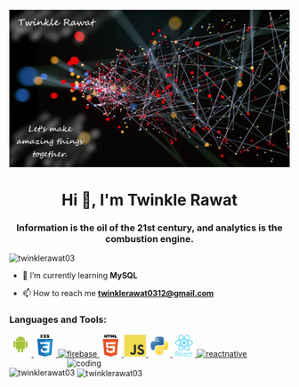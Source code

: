 ![MasterHead](HEADER.jpg)

<h1 align="center">Hi 👋, I'm Twinkle Rawat</h1>
<h3 align="center">Information is the oil of the 21st century, and analytics is the combustion engine.</h3>

<p align="left"> <img src="https://komarev.com/ghpvc/?username=twinklerawat03&label=Profile%20views&color=0e75b6&style=flat" alt="twinklerawat03" /> </p>

- 🌱 I’m currently learning **MySQL**

- 📫 How to reach me **twinklerawat0312@gmail.com**


<h3 align="left">Languages and Tools:</h3>
<p align="left"> <a href="https://developer.android.com" target="_blank"> <img src="https://raw.githubusercontent.com/devicons/devicon/master/icons/android/android-original-wordmark.svg" alt="android" width="40" height="40"/> </a> <a href="https://www.w3schools.com/css/" target="_blank"> <img src="https://raw.githubusercontent.com/devicons/devicon/master/icons/css3/css3-original-wordmark.svg" alt="css3" width="40" height="40"/> </a> <a href="https://firebase.google.com/" target="_blank"> <img src="https://www.vectorlogo.zone/logos/firebase/firebase-icon.svg" alt="firebase" width="40" height="40"/> </a> <a href="https://www.w3.org/html/" target="_blank"> <img src="https://raw.githubusercontent.com/devicons/devicon/master/icons/html5/html5-original-wordmark.svg" alt="html5" width="40" height="40"/> </a> <a href="https://developer.mozilla.org/en-US/docs/Web/JavaScript" target="_blank">
  <img align ="right" alt = "coding" width = "400" src = "https://cdn.dribbble.com/users/689436/screenshots/10759387/media/89f9e41b5498b0de87551671800f36e8.jpg?compress=1&resize=1000x750" />
  <img src="https://raw.githubusercontent.com/devicons/devicon/master/icons/javascript/javascript-original.svg" alt="javascript" width="40" height="40"/> </a> <a href="https://www.python.org" target="_blank"> <img src="https://raw.githubusercontent.com/devicons/devicon/master/icons/python/python-original.svg" alt="python" width="40" height="40"/> </a> <a href="https://reactjs.org/" target="_blank"> <img src="https://raw.githubusercontent.com/devicons/devicon/master/icons/react/react-original-wordmark.svg" alt="react" width="40" height="40"/> </a> <a href="https://reactnative.dev/" target="_blank"> <img src="https://reactnative.dev/img/header_logo.svg" alt="reactnative" width="40" height="40"/> </a> </p>

<p><img align="left" src="https://github-readme-stats.vercel.app/api/top-langs?username=twinklerawat03&show_icons=true&locale=en&layout=compact" alt="twinklerawat03" /></p>

<p>&nbsp;<img align="center" src="https://github-readme-stats.vercel.app/api?username=twinklerawat03&show_icons=true&locale=en" alt="twinklerawat03" /></p>
